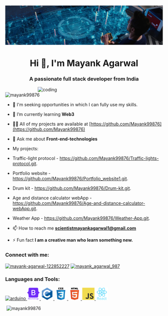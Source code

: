 ![logo](https://github.com/Mayank99876/Mayank99876/blob/4196a6317e81eac8b0b2e5987d99124df603987c/linkedin%20profile.jpg)
<h1 align="center">Hi 👋, I'm Mayank Agarwal</h1>
<h3 align="center">A passionate full stack developer from India</h3>

<img align="right" width="400px" alt="coding" src="https://cdn.dribbble.com/users/603800/screenshots/4569474/dribbble-code.gif">
<p align="left"> <img src="https://komarev.com/ghpvc/?username=mayank99876&label=Profile%20views&color=0e75b6&style=flat" alt="mayank99876" /> </p>

- 🔭 I'm seeking opportunities in which I can fully use my skills.

- 🌱 I’m currently learning **Web3**

- 👨‍💻 All of my projects are available at [https://github.com/Mayank99876](https://github.com/Mayank99876)

- 💬 Ask me about **Front-end-technologies**
  
- My projects:
- Traffic-light protocol - https://github.com/Mayank99876/Traffic-lights-protocol.git.
- Portfolio website - https://github.com/Mayank99876/Portfolio_website1.git.
- Drum kit - https://github.com/Mayank99876/Drum-kit.git.
- Age and distance calculator webApp - https://github.com/Mayank99876/Age-and-distance-calculator-webApp.git.
- Weather App - https://github.com/Mayank99876/Weather-App.git.

- 📫 How to reach me **scientistmayankagarwal1@gmail.com**

- ⚡ Fun fact **I am a creative man who learn something new.**

<h3 align="left">Connect with me:</h3>
<p align="left">
<a href="https://linkedin.com/in/mayank-agarwal-122852227" target="blank"><img align="center" src="https://raw.githubusercontent.com/rahuldkjain/github-profile-readme-generator/master/src/images/icons/Social/linked-in-alt.svg" alt="mayank-agarwal-122852227" height="30" width="40" /></a>
<a href="https://instagram.com/mayank_agarwal_987" target="blank"><img align="center" src="https://raw.githubusercontent.com/rahuldkjain/github-profile-readme-generator/master/src/images/icons/Social/instagram.svg" alt="mayank_agarwal_987" height="30" width="40" /></a>
</p>

<h3 align="left">Languages and Tools:</h3>
<p align="left"> <a href="https://www.arduino.cc/" target="_blank" rel="noreferrer"> <img src="https://cdn.worldvectorlogo.com/logos/arduino-1.svg" alt="arduino" width="40" height="40"/> </a> <a href="https://getbootstrap.com" target="_blank" rel="noreferrer"> <img src="https://raw.githubusercontent.com/devicons/devicon/master/icons/bootstrap/bootstrap-plain-wordmark.svg" alt="bootstrap" width="40" height="40"/> </a> <a href="https://www.cprogramming.com/" target="_blank" rel="noreferrer"> <img src="https://raw.githubusercontent.com/devicons/devicon/master/icons/c/c-original.svg" alt="c" width="40" height="40"/> </a> <a href="https://www.w3schools.com/css/" target="_blank" rel="noreferrer"> <img src="https://raw.githubusercontent.com/devicons/devicon/master/icons/css3/css3-original-wordmark.svg" alt="css3" width="40" height="40"/> </a> <a href="https://www.w3.org/html/" target="_blank" rel="noreferrer"> <img src="https://raw.githubusercontent.com/devicons/devicon/master/icons/html5/html5-original-wordmark.svg" alt="html5" width="40" height="40"/> </a> <a href="https://developer.mozilla.org/en-US/docs/Web/JavaScript" target="_blank" rel="noreferrer"> <img src="https://raw.githubusercontent.com/devicons/devicon/master/icons/javascript/javascript-original.svg" alt="javascript" width="40" height="40"/> </a> <a href="https://reactjs.org/" target="_blank" rel="noreferrer"> <img src="https://raw.githubusercontent.com/devicons/devicon/master/icons/react/react-original-wordmark.svg" alt="react" width="40" height="40"/> </a> </p>

<p>&nbsp;<img align="center" src="https://github-readme-stats.vercel.app/api?username=mayank99876&show_icons=true&locale=en" alt="mayank99876" /></p>
